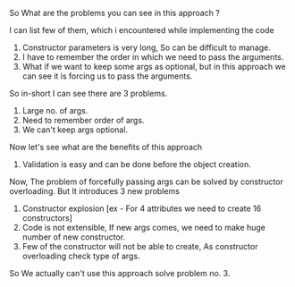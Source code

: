 So What are the problems you can see in this approach ?

I can list few of them, which i encountered while implementing the code

1. Constructor parameters is very long, So can be difficult to manage.
2. I have to remember the order in which we need to pass the arguments.
3. What if we want to keep some args as optional, but in this approach we can see it is forcing us to pass the arguments.

So in-short I can see there are 3 problems.

1. Large no. of args.
2. Need to remember order of args.
3. We can't keep args optional.

Now let's see what are the benefits of this approach 

1. Validation is easy and can be done before the object creation.

Now, The problem of forcefully passing args can be solved by constructor overloading.
But It introduces 3 new problems

1. Constructor explosion [ex - For 4 attributes we need to create 16 constructors]
2. Code is not extensible, If new args comes, we need to make huge number of new constructor.
3. Few of the constructor will not be able to create, As constructor overloading check type of args.

So We actually can't use this approach solve problem no. 3.


